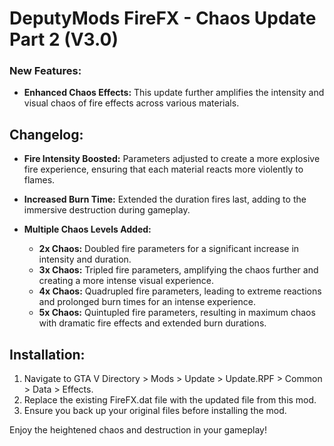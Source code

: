 # DeputyMods FireFX - Chaos Update Part 2 (V3.0)

### New Features:
- **Enhanced Chaos Effects:** This update further amplifies the intensity and visual chaos of fire effects across various materials.

## Changelog:
- **Fire Intensity Boosted:** Parameters adjusted to create a more explosive fire experience, ensuring that each material reacts more violently to flames.
- **Increased Burn Time:** Extended the duration fires last, adding to the immersive destruction during gameplay.
- **Multiple Chaos Levels Added:** 

  - **2x Chaos:** Doubled fire parameters for a significant increase in intensity and duration.
  - **3x Chaos:** Tripled fire parameters, amplifying the chaos further and creating a more intense visual experience.
  - **4x Chaos:** Quadrupled fire parameters, leading to extreme reactions and prolonged burn times for an intense experience.
  - **5x Chaos:** Quintupled fire parameters, resulting in maximum chaos with dramatic fire effects and extended burn durations.

## Installation:
1. Navigate to GTA V Directory > Mods > Update > Update.RPF > Common > Data > Effects.
2. Replace the existing FireFX.dat file with the updated file from this mod.
3. Ensure you back up your original files before installing the mod.

Enjoy the heightened chaos and destruction in your gameplay!